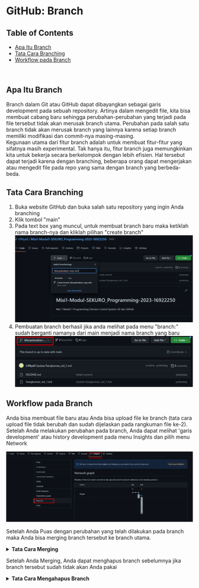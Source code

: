 # GitHub: Branch

## Table of Contents
  - [Apa Itu Branch](#apa-itu-branch)
  - [Tata Cara Branching](#tata-cara-branching)
  - [Workflow pada Branch](#workflow-pada-branch)

<br>

## Apa Itu Branch
Branch dalam Git atau GitHub dapat dibayangkan sebagai garis development pada sebuah repository. Artinya dalam mengedit file, kita bisa membuat cabang baru sehingga perubahan-perubahan yang terjadi pada file tersebut tidak akan merusak branch utama. Perubahan pada salah satu branch tidak akan merusak branch yang lainnya karena setiap branch memiliki modifikasi dan commit-nya masing-masing. 
<br>
Kegunaan utama dari fitur branch adalah untuk membuat fitur-fitur yang sifatnya masih experimental. Tak hanya itu, fitur branch juga memungkinkan kita untuk bekerja secara berkelompok dengan lebih efisien. Hal tersebut dapat terjadi karena dengan branching, beberapa orang dapat mengerjakan atau mengedit file pada repo yang sama dengan branch yang berbeda-beda.

## Tata Cara Branching
1. Buka website GitHub dan buka salah satu repository yang ingin Anda branching
2. Klik tombol "main"
3. Pada text box yang muncul, untuk membuat branch baru maka ketiklah nama branch-nya dan kliklah pilihan "create branch"
   ![Text Box Create New Branche](/img/Screenshot_new-branch.png)
4. Pembuatan branch berhasil jika anda melihat pada menu "branch:" sudah berganti namanya dari main menjadi nama branch yang baru
![Tampilan Saat Sudah Berbagi Branch](img/Screenshot_tampilan_branch_baru.png)

## Workflow pada Branch
Anda bisa membuat file baru atau Anda bisa upload file ke branch (tata cara upload file tidak berubah dan sudah dijelaskan pada rangkuman file ke-2). Setelah Anda melakukan perubahan pada branch, Anda dapat melihat 'garis development' atau history development pada menu Insights dan pilih menu Network

![Network Graph](img/Screenshot_hist_dev.png)

Setelah Anda Puas dengan perubahan yang telah dilakukan pada branch maka Anda bisa merging branch tersebut ke branch utama.

<details>
<summary><b>Tata Cara Merging</b></summary>

1. Pada page code, terdapat tombol compare & pull request. Kemudian tekan tombol tersebut
![Tombol untuk melakukan merging](./img/merging.png)
2. Pastikan branch yang dipilih sudah benar dan terdapat status Able to merge
3. Isilah pesan pada text box pesan
4. Klik tombol create pull request
![Melakukan Merging](./img/melakukan-mergin.png)
5. Pada page Pull requests, klik tombol Merge pull request
![Menerima Pull Request](./img/menerima-pull.png)
6. Jika Anda sudah yakin dengan permintaan pull request maka klik tombol confirm merge
![Confirm Merge](./img/confirm-merge.png)

</details>

Setelah Anda Merging, Anda dapat menghapus branch sebelumnya jika branch tersebut sudah tidak akan Anda pakai

<details>
<summary><b>Tata Cara Mengahapus Branch</b></summary>

1. Pada page Code, klik menu branches
![Pilih Menu Branches](./img/tombol-menu-branches.png)
2. Pada branch yang ingin Anda hapus, terdapat icon tong sampah. Kliklah icon tersebut
![Menghapus Branch](./img/Menghapus_branches.png)
</details>